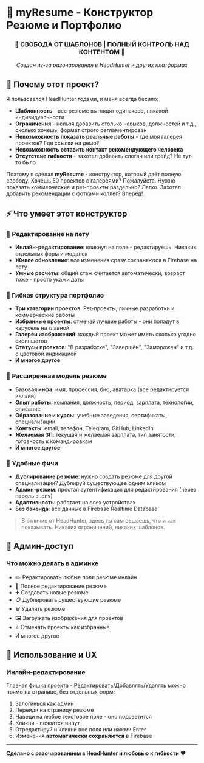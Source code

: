 # 📄 myResume - Конструктор Резюме и Портфолио

<div align="center">
  <h3>🎯 СВОБОДА ОТ ШАБЛОНОВ | ПОЛНЫЙ КОНТРОЛЬ НАД КОНТЕНТОМ 🎯</h3>
  <p><i>Создан из-за разочарования в HeadHunter и других платформах</i></p>
</div>

## 💎 Почему этот проект?

Я пользовался HeadHunter годами, и меня всегда бесило:
- **Шаблонность** - все резюме выглядят одинаково, никакой индивидуальности
- **Ограничения** - нельзя добавить столько навыков, должностей и т.д., сколько хочешь, формат строго регламентирован
- **Невозможность показать реальные работы** - где моя галерея проектов? Где ссылки на демо?
- **Невозможность оставить контакт рекомендующего человека**
- **Отсутствие гибкости** - захотел добавить слоган или грейд? Не тут-то было

Поэтому я сделал **myResume** - конструктор, который даёт полную свободу. Хочешь 50 проектов с галереями? Пожалуйста. Нужно показать коммерческие и pet-проекты раздельно? Легко. Захотел добавить рекомендации с фотками коллег? Вперёд!

## ⚡ Что умеет этот конструктор

### 📝 Редактирование на лету
- **Инлайн-редактирование**: кликнул на поле - редактируешь. Никаких отдельных форм и модалок
- **Живое обновление**: все изменения сразу сохраняются в Firebase на лету
- **Умные расчёты**: общий стаж считается автоматически, возраст тоже - просто укажи даты

### 🎨 Гибкая структура портфолио
- **Три категории проектов**: Pet-проекты, личные разработки и коммерческие работы
- **Избранные проекты**: отмечай лучшие работы - они попадут в карусель на главной
- **Галереи изображений**: каждый проект может иметь сколько угодно скриншотов
- **Статусы проектов**: "В разработке", "Завершён", "Заморожен" и т.д. с цветовой индикацией
- **И многое другое**

### 👤 Расширенная модель резюме
- **Базовая инфа**: имя, профессия, био, аватарка (все редактируется инлайн)
- **Опыт работы**: компания, должность, период, зарплата, технологии, описание
- **Образование и курсы**: учебные заведения, сертификаты, специализации
- **Контакты**: email, телефон, Telegram, GitHub, LinkedIn
- **Желаемая ЗП**: текущая и желаемая зарплата, тип занятости, готовность к командировкам
- **И многое другое**

### 🔧 Удобные фичи
- **Дублирование резюме**: нужно создать резюме для другой специализации? Дублируй существующее одним кликом
- **Админ-режим**: простая аутентификация для редактирования (через пароль в .env)
- **Адаптивность**: работает на всех устройствах
- **Без бэкенда**: все данные в Firebase Realtime Database

> В отличие от HeadHunter, здесь ты сам решаешь, что и как показывать. Никаких ограничений, никаких шаблонов.

## 🔐 Админ-доступ

### Что можно делать в админке

- ✏️ Редактировать любые поля резюме инлайн
- 📝 Полное редактирование резюме
- ➕ Создавать новые резюме
- 📋 Дублировать существующие резюме
- 🗑️ Удалять резюме
- 🖼️ Загружать изображения для проектов
- ⭐ Отмечать проекты как избранные
- И многое другое

## 🎨 Использование и UX

### Инлайн-редактирование

Главная фишка проекта - Редактировать/Добавлять/Удалять можно прямо на странице, без отдельных форм:

1. Залогинься как админ
2. Перейди на страницу резюме
3. Наведи на любое текстовое поле - оно подсветится
4. Кликни - появится инпут
5. Отредактируй и кликни вне поля или нажми Enter
6. Изменения **автоматически сохраняются** в Firebase

---

**Сделано с разочарованием в HeadHunter и любовью к гибкости** ❤️
